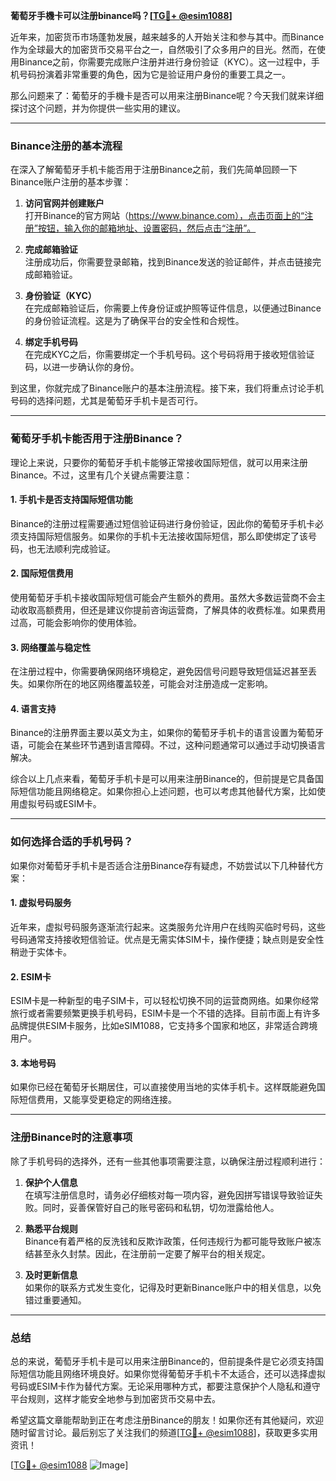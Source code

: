 **葡萄牙手機卡可以注册binance吗？[[TG💪+ @esim1088](https://t.me/s/esim1088)]**

近年来，加密货币市场蓬勃发展，越来越多的人开始关注和参与其中。而Binance作为全球最大的加密货币交易平台之一，自然吸引了众多用户的目光。然而，在使用Binance之前，你需要完成账户注册并进行身份验证（KYC）。这一过程中，手机号码扮演着非常重要的角色，因为它是验证用户身份的重要工具之一。

那么问题来了：葡萄牙的手機卡是否可以用来注册Binance呢？今天我们就来详细探讨这个问题，并为你提供一些实用的建议。

---

### **Binance注册的基本流程**

在深入了解葡萄牙手机卡能否用于注册Binance之前，我们先简单回顾一下Binance账户注册的基本步骤：

1. **访问官网并创建账户**  
   打开Binance的官方网站（https://www.binance.com），点击页面上的“注册”按钮，输入你的邮箱地址、设置密码，然后点击“注册”。

2. **完成邮箱验证**  
   注册成功后，你需要登录邮箱，找到Binance发送的验证邮件，并点击链接完成邮箱验证。

3. **身份验证（KYC）**  
   在完成邮箱验证后，你需要上传身份证或护照等证件信息，以便通过Binance的身份验证流程。这是为了确保平台的安全性和合规性。

4. **绑定手机号码**  
   在完成KYC之后，你需要绑定一个手机号码。这个号码将用于接收短信验证码，以进一步确认你的身份。

到这里，你就完成了Binance账户的基本注册流程。接下来，我们将重点讨论手机号码的选择问题，尤其是葡萄牙手机卡是否可行。

---

### **葡萄牙手机卡能否用于注册Binance？**

理论上来说，只要你的葡萄牙手机卡能够正常接收国际短信，就可以用来注册Binance。不过，这里有几个关键点需要注意：

#### **1. 手机卡是否支持国际短信功能**
Binance的注册过程需要通过短信验证码进行身份验证，因此你的葡萄牙手机卡必须支持国际短信服务。如果你的手机卡无法接收国际短信，那么即使绑定了该号码，也无法顺利完成验证。

#### **2. 国际短信费用**
使用葡萄牙手机卡接收国际短信可能会产生额外的费用。虽然大多数运营商不会主动收取高额费用，但还是建议你提前咨询运营商，了解具体的收费标准。如果费用过高，可能会影响你的使用体验。

#### **3. 网络覆盖与稳定性**
在注册过程中，你需要确保网络环境稳定，避免因信号问题导致短信延迟甚至丢失。如果你所在的地区网络覆盖较差，可能会对注册造成一定影响。

#### **4. 语言支持**
Binance的注册界面主要以英文为主，如果你的葡萄牙手机卡的语言设置为葡萄牙语，可能会在某些环节遇到语言障碍。不过，这种问题通常可以通过手动切换语言解决。

综合以上几点来看，葡萄牙手机卡是可以用来注册Binance的，但前提是它具备国际短信功能且网络稳定。如果你担心上述问题，也可以考虑其他替代方案，比如使用虚拟号码或ESIM卡。

---

### **如何选择合适的手机号码？**

如果你对葡萄牙手机卡是否适合注册Binance存有疑虑，不妨尝试以下几种替代方案：

#### **1. 虚拟号码服务**
近年来，虚拟号码服务逐渐流行起来。这类服务允许用户在线购买临时号码，这些号码通常支持接收短信验证。优点是无需实体SIM卡，操作便捷；缺点则是安全性稍逊于实体卡。

#### **2. ESIM卡**
ESIM卡是一种新型的电子SIM卡，可以轻松切换不同的运营商网络。如果你经常旅行或者需要频繁更换手机号码，ESIM卡是一个不错的选择。目前市面上有许多品牌提供ESIM卡服务，比如eSIM1088，它支持多个国家和地区，非常适合跨境用户。

#### **3. 本地号码**
如果你已经在葡萄牙长期居住，可以直接使用当地的实体手机卡。这样既能避免国际短信费用，又能享受更稳定的网络连接。

---

### **注册Binance时的注意事项**

除了手机号码的选择外，还有一些其他事项需要注意，以确保注册过程顺利进行：

1. **保护个人信息**  
   在填写注册信息时，请务必仔细核对每一项内容，避免因拼写错误导致验证失败。同时，妥善保管好自己的账号密码和私钥，切勿泄露给他人。

2. **熟悉平台规则**  
   Binance有着严格的反洗钱和反欺诈政策，任何违规行为都可能导致账户被冻结甚至永久封禁。因此，在注册前一定要了解平台的相关规定。

3. **及时更新信息**  
   如果你的联系方式发生变化，记得及时更新Binance账户中的相关信息，以免错过重要通知。

---

### **总结**

总的来说，葡萄牙手机卡是可以用来注册Binance的，但前提条件是它必须支持国际短信功能且网络环境良好。如果你觉得葡萄牙手机卡不太适合，还可以选择虚拟号码或ESIM卡作为替代方案。无论采用哪种方式，都要注意保护个人隐私和遵守平台规则，这样才能安全地参与到加密货币交易中去。

希望这篇文章能帮助到正在考虑注册Binance的朋友！如果你还有其他疑问，欢迎随时留言讨论。最后别忘了关注我们的频道[[TG💪+ @esim1088](https://t.me/s/esim1088)]，获取更多实用资讯！

[[TG💪+ @esim1088](https://t.me/s/esim1088) ![Image](https://i.postimg.cc/4NQfJmqS/Snipaste-2025-05-13-00-14-12.png)]